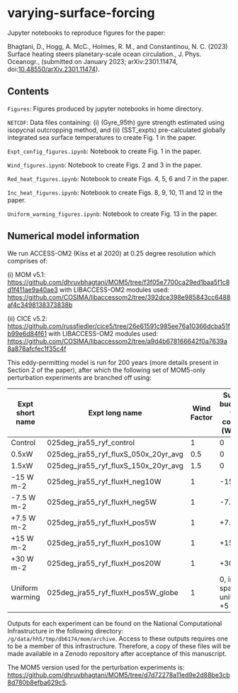 # varying-surface-forcing

Jupyter notebooks to reproduce figures for the paper:

Bhagtani, D., Hogg, A. McC., Holmes, R. M., and Constantinou, N. C. (2023) Surface heating steers planetary-scale ocean circulation., J. Phys. Oceanogr., (submitted on January 2023; arXiv:2301.11474, doi:[10.48550/arXiv.2301.11474](https://doi.org/10.48550/arXiv.2301.11474)).

## Contents

`Figures`: Figures produced by jupyter notebooks in home directory.

`NETCDF`: Data files containing: (i) (Gyre_95th) gyre strength estimated using isopycnal outcropping method, and (ii) (SST_expts) pre-calculated globally integrated sea surface temperatures to create Fig. 1 in the paper.

`Expt_config_figures.ipynb`: Notebook to create Fig. 1 in the paper.

`Wind_figures.ipynb`: Notebook to create Figs. 2 and 3 in the paper.

`Red_heat_figures.ipynb`: Notebook to create Figs. 4, 5, 6 and 7 in the paper.

`Inc_heat_figures.ipynb`: Notebook to create Figs. 8, 9, 10, 11 and 12 in the paper.

`Uniform_warming_figures.ipynb`: Notebook to create Fig. 13 in the paper.

## Numerical model information 

We run ACCESS-OM2 (Kiss et al 2020) at 0.25 degree resolution which comprises of:

(i) MOM v5.1: https://github.com/dhruvbhagtani/MOM5/tree/f3f05e7700ca29ed1baa5f1c8d1f411ae9a40ae3 with LIBACCESS-OM2 modules used: https://github.com/COSIMA/libaccessom2/tree/392dce398e985843cc6488af4c3498138373838b

(ii) CICE v5.2: https://github.com/russfiedler/cice5/tree/26e61591c985ee76a10366dcba51fb99e6d84f61 with LIBACCESS-OM2 modules used: https://github.com/COSIMA/libaccessom2/tree/a9d4b678166642f0a7639a8a878afcfec1f35c4f

This eddy-permitting model is run for 200 years (more details present in Section 2 of the paper), after which the following set of MOM5-only perturbation experiments are branched off using:

| Expt short name    | Expt long name | Wind Factor | Surface buoyancy flux contrast (W m-2) | Region | 
| ------------------ | ----------- | ----------- | -------------------------------------- | ------ |
| Control            | 025deg_jra55_ryf_control  | 1 | 0 | G |
| 0.5xW            | 025deg_jra55_ryf_fluxS_050x_20yr_avg  | 0.5 | 0 | G |
| 1.5xW            | 025deg_jra55_ryf_fluxS_150x_20yr_avg  | 1.5 | 0 | G |
| -15 W m-2            | 025deg_jra55_ryf_fluxH_neg10W  | 1 | -15 | G - T |
| -7.5 W m-2            | 025deg_jra55_ryf_fluxH_neg5W  | 1 | -7.5 | G - T |
| +7.5 W m-2            | 025deg_jra55_ryf_fluxH_pos5W  | 1 | +7.5 | G - T |
| +15 W m-2            | 025deg_jra55_ryf_fluxH_pos10W  | 1 | +15 | G - T |
| +30 W m-2            | 025deg_jra55_ryf_fluxH_pos20W  | 1 | +30 | G - T |
| Uniform warming      | 025deg_jra55_ryf_fluxH_pos5W_globe  | 1 | 0, instead spatially uniform +5 | G |

Outputs for each experiment can be found on the National Computational Infrastructure in the following directory: `/g/data/hh5/tmp/db6174/mom/archive`. Access to these outputs requires one to be a member of this infrastructure. Therefore, a copy of these files will be made available in a Zenodo repository after acceptance of this manuscript.

The MOM5 version used for the perturbation experiments is: https://github.com/dhruvbhagtani/MOM5/tree/d7d72278a11ed9e2d88be3cb8d780b8efba629c5.

